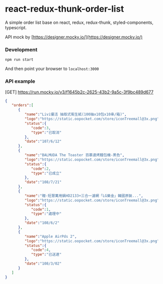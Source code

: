 # react-redux-thunk-order-list
A simple order list base on react, redux, redux-thunk, styled-components, typescript.

API mock by [https://designer.mocky.io/](https://designer.mocky.io/)

### Development

```
npm run start
```
And then point your browser to `localhost:3000`

### API example

[GET] https://run.mocky.io/v3/f1645b2c-2625-43b2-9a5c-3f9bc489d677
```json
{
   "orders":[
      {
         "name":"Livi優活 抽取式衛生紙(100抽x10包x10串/箱)",
         "logo":"https://static.oopocket.com/store/iconTreemall@3x.png",
         "status":{
            "code":3,
            "type":"已取消"
         },
         "date":"107/6/12"
      },
      {
         "name":"BALMUDA The Toaster 百慕達烤麵包機-黑色",
         "logo":"https://static.oopocket.com/store/iconTreemall@3x.png",
         "status":{
            "code":2,
            "type":"已成立"
         },
         "date":"108/7/21"
      },
      {
         "name":"贈-短慧萬用鍋HD2133+三合一濾網「LG樂金」韓國原裝...",
         "logo":"https://static.oopocket.com/store/iconTreemall@3x.png",
         "status":{
            "code":1,
            "type":"處理中"
         },
         "date":"108/6/2"
      },
      {
         "name":"Apple AirPds 2",
         "logo":"https://static.oopocket.com/store/iconTreemall@3x.png",
         "status":{
            "code":4,
            "type":"已送達"
         },
         "date":"108/3/02"
      }
   ]
}
```
